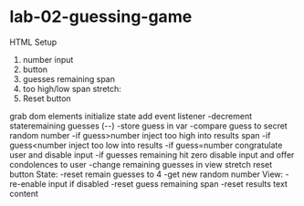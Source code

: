 # lab-02-guessing-game
HTML Setup
1. number input
2. button
3. guesses remaining span
4. too high/low span
stretch:
1. Reset button

grab dom elements
initialize state
add event listener
    -decrement stateremaining guesses (--)
    -store guess in var
    -compare guess to secret random number
    -if guess>number inject too high into results span
    -if guess<number inject too low into results
    -if guess=number congratulate user and disable input
    -if guesses remaining hit zero disable input and offer condolences to user
    -change remaining guesses in view
stretch reset button
State:
    -reset remain guesses to 4
    -get new random number
View:
    -re-enable input if disabled
    -reset guess remaining span
    -reset results text content